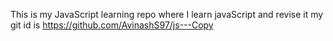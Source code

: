 This is my JavaScript learning repo where I learn javaScript and revise it
my git id is https://github.com/AvinashS97/js---Copy

